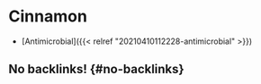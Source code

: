 # Cinnamon


-   [Antimicrobial]({{< relref "20210410112228-antimicrobial" >}})


## No backlinks! {#no-backlinks}
